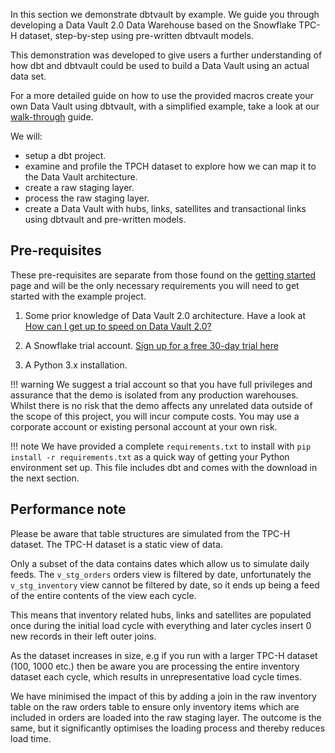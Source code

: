 In this section we demonstrate dbtvault by example. We guide you through developing a 
Data Vault 2.0 Data Warehouse based on the Snowflake TPC-H dataset, step-by-step using pre-written dbtvault models.

This demonstration was developed to give users a further understanding of how dbt and dbtvault could be used to build
a Data Vault using an actual data set.  

For a more detailed guide on how to use the provided macros create your own Data Vault using dbtvault, 
with a simplified example, take a look at our [walk-through](../tutorial/tut_getting_started.md) guide.

We will:

- setup a dbt project.
- examine and profile the TPCH dataset to explore how we can map it to the Data Vault architecture.
- create a raw staging layer.
- process the raw staging layer.
- create a Data Vault with hubs, links, satellites and transactional links using dbtvault and pre-written models.

## Pre-requisites

These pre-requisites are separate from those found on the [getting started](../tutorial/tut_getting_started.md) page and will 
be the only necessary requirements you will need to get started with the example project. 

1. Some prior knowledge of Data Vault 2.0 architecture. Have a look at
[How can I get up to speed on Data Vault 2.0?](../index.md#how-can-i-get-up-to-speed-on-data-vault-20)

2. A Snowflake trial account. [Sign up for a free 30-day trial here](https://trial.snowflake.com/ab/)

3. A Python 3.x installation.

!!! warning
    We suggest a trial account so that you have full privileges and assurance that the demo is isolated from any
    production warehouses. Whilst there is no risk that the demo affects any unrelated data outside of the 
    scope of this project, you will incur compute costs. 
    You may use a corporate account or existing personal account at your own risk.

!!! note
    We have provided a complete ```requirements.txt``` to install with ```pip install -r requirements.txt```
    as a quick way of getting your Python environment set up. This file includes dbt and comes with the download in the 
    next section.

## Performance note

Please be aware that table structures are simulated from the TPC-H dataset. The TPC-H dataset is a static view of data. 

Only a subset of the data contains dates which allow us to simulate daily feeds. The ```v_stg_orders``` orders view is 
filtered by date, unfortunately the ```v_stg_inventory``` view cannot be filtered by date, so it ends up being a feed of 
the entire contents of the view each cycle. 

This means that inventory related hubs, links and satellites are populated once during the initial load cycle with 
everything and later cycles insert 0 new records in their left outer joins. 

As the dataset increases in size, e.g if you run with a larger TPC-H dataset (100, 1000 etc.) then be aware you are 
processing the entire inventory dataset each cycle, which results in unrepresentative load cycle times.

We have minimised the impact of this by adding a join in the raw inventory table on the raw orders table to ensure only 
inventory items which are included in orders are loaded into the raw staging layer. The outcome is the same, but it 
significantly optimises the loading process and thereby reduces load time.